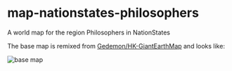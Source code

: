 # map-nationstates-philosophers

A world map for the region Philosophers in NationStates

The base map is remixed from [Gedemon/HK-GiantEarthMap](https://github.com/Gedemon/HK-GiantEarthMap) and looks like:

![base map](Base.gif)
